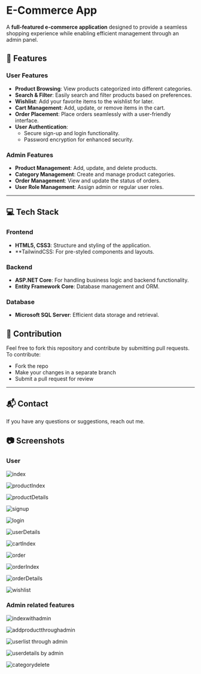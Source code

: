 # E-Commerce App  

A **full-featured e-commerce application** designed to provide a seamless shopping experience while enabling efficient management through an admin panel.  

## 🌟 Features  

### **User Features**  
- **Product Browsing**: View products categorized into different categories.  
- **Search & Filter**: Easily search and filter products based on preferences.  
- **Wishlist**: Add your favorite items to the wishlist for later.  
- **Cart Management**: Add, update, or remove items in the cart.  
- **Order Placement**: Place orders seamlessly with a user-friendly interface.  
- **User Authentication**:  
  - Secure sign-up and login functionality.  
  - Password encryption for enhanced security.  

### **Admin Features**  
- **Product Management**: Add, update, and delete products.  
- **Category Management**: Create and manage product categories.  
- **Order Management**: View and update the status of orders.  
- **User Role Management**: Assign admin or regular user roles.  
---

## 💻 Tech Stack  

### **Frontend**   
- **HTML5, CSS3**: Structure and styling of the application.  
- **TailwindCSS: For pre-styled components and layouts.  

### **Backend**  
- **ASP.NET Core**: For handling business logic and backend functionality.  
- **Entity Framework Core**: Database management and ORM.  

### **Database**  
- **Microsoft SQL Server**: Efficient data storage and retrieval.

## 🤝 Contribution  

Feel free to fork this repository and contribute by submitting pull requests.  
To contribute:

- Fork the repo  
- Make your changes in a separate branch  
- Submit a pull request for review  

---

## 📬 Contact  

If you have any questions or suggestions, reach out me.

## 📷 Screenshots 

### **User** 

![index](https://github.com/user-attachments/assets/9416e15e-5049-44c7-86e9-bd3d969e2b04)

![productIndex](https://github.com/user-attachments/assets/e3895792-59d7-4b82-a014-d844717def5d)

![productDetails](https://github.com/user-attachments/assets/b3dd7c32-9e7f-47b7-b001-2b50658c53a4)


![signup](https://github.com/user-attachments/assets/85f14254-3c8f-4673-a958-576198799f4a)

![login](https://github.com/user-attachments/assets/9b228e76-c076-473f-a882-627ccc98eaf6)

![userDetails](https://github.com/user-attachments/assets/71f06a08-9e7a-416b-bb42-1cfa0c44c65f)

![cartIndex](https://github.com/user-attachments/assets/793d0d4a-eca1-46e2-a749-0c529213a46e)


![order](https://github.com/user-attachments/assets/0435977a-af22-4b79-b10e-f038ff7c95b3)

![orderIndex](https://github.com/user-attachments/assets/1466a8d2-538a-4cc4-9454-953a2e6cb5fc)


![orderDetails](https://github.com/user-attachments/assets/9049c8de-a68f-4ef3-95e2-ce359c2eea51)

![wishlist](https://github.com/user-attachments/assets/0de5ed3f-4700-4512-8cad-d2ab2dd7c372)

### **Admin related features** 

![indexwithadmin](https://github.com/user-attachments/assets/f7f35f05-047a-470e-a066-dfe4acc61280)


![addproductthroughadmin](https://github.com/user-attachments/assets/a029e827-1132-4f60-8890-8f15b2d51450)


![userlist through admin](https://github.com/user-attachments/assets/d079f97a-419f-4141-9901-69266bf8278d)


![userdetails by admin](https://github.com/user-attachments/assets/cabac154-abc6-4c95-8c7d-d6dc0ab32e69)

![categorydelete](https://github.com/user-attachments/assets/18c816fe-7141-4d7f-9852-f7489d339d84)



